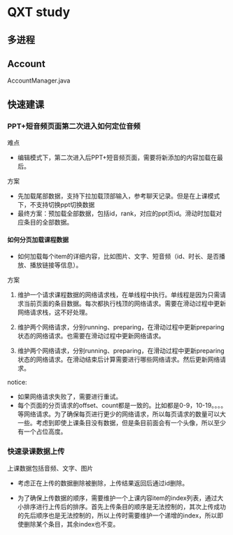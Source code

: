 # QXT study
## 多进程

## Account
AccountManager.java

## 快速建课
### PPT+短音频页面第二次进入如何定位音频
难点

* 编辑模式下，第二次进入后PPT+短音频页面，需要将新添加的内容加载在最后。

方案

* 先加载尾部数据，支持下拉加载顶部输入，参考聊天记录。但是在上课模式下，不支持切换ppt切换数据
* 最终方案：预加载全部数据，包括id，rank，对应的ppt页id。滑动时加载对应条目的全部数据。

#### 如何分页加载课程数据

* 如何加载每个item的详细内容，比如图片、文字、短音频（id、时长、是否播放、播放链接等信息）。

方案

1. 维护一个请求课程数据的网络请求栈，在单线程中执行。单线程是因为只需请求当前页面的条目数据。每次都执行栈顶的网络请求。需要在滑动过程中更新网络请求栈，这不好处理。

2. 维护两个网络请求，分别running、preparing，在滑动过程中更新preparing状态的网络请求。也需要在滑动过程中更新网络请求。

3. 维护两个网络请求，分别running、preparing，在滑动过程中更新preparing状态的网络请求。在滑动结束后计算需要进行哪些网络请求。然后更新网络请求。

notice:

* 如果网络请求失败了，需要进行重试。
* 每个页面的分页请求的offset、count都是一致的。比如都是0-9，10-19。。。。等网络请求。为了确保每页进行更少的网络请求，所以每页请求的数量可以大一些。考虑到即使上课条目没有数据，但是条目前面会有一个头像，所以至少有一个占位高度。

### 快速录课数据上传
上课数据包括音频、文字、图片

* 考虑正在上传的数据删除被删除，上传结果返回后通过id删除。

* 为了确保上传数据的顺序，需要维护一个上课内容item的index列表，通过大小排序进行上传后的排序。首先上传条目的顺序是无法控制的，其次上传成功的先后顺序也是无法控制的，所以上传时需要维护一个递增的index，所以即使删除某个条目，其余index也不变。
